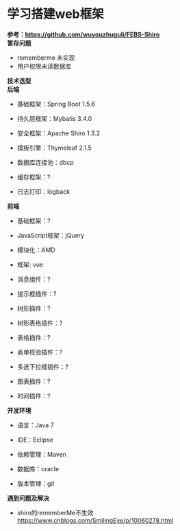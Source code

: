 # 学习搭建web框架
**参考：https://github.com/wuyouzhuguli/FEBS-Shiro**  
**暂存问题**
* rememberme 未实现  
* 用户权限未读数据库  

**技术选型**  
**后端**  
* 基础框架：Spring Boot 1.5.6

* 持久层框架：Mybatis 3.4.0

* 安全框架：Apache Shiro 1.3.2

* 摸板引擎：Thymeleaf 2.1.5

* 数据库连接池：dbcp

* 缓存框架：?

* 日志打印：logback


**前端**
* 基础框架：?  

* JavaScript框架：jQuery  

* 模块化：AMD  

* 框架: vue  

* 消息组件：?  

* 提示框插件：?  

* 树形插件：?  

* 树形表格插件：?  

* 表格插件：?  

* 表单校验插件：?  

* 多选下拉框插件：?  

* 图表插件：?  

* 时间插件：?  

**开发环境**  
* 语言：Java 7  

* IDE：Eclipse  

* 依赖管理：Maven  

* 数据库：oracle  

* 版本管理：git  

**遇到问题及解决**   
* shiro的rememberMe不生效 https://www.cnblogs.com/SmilingEye/p/10060278.html
